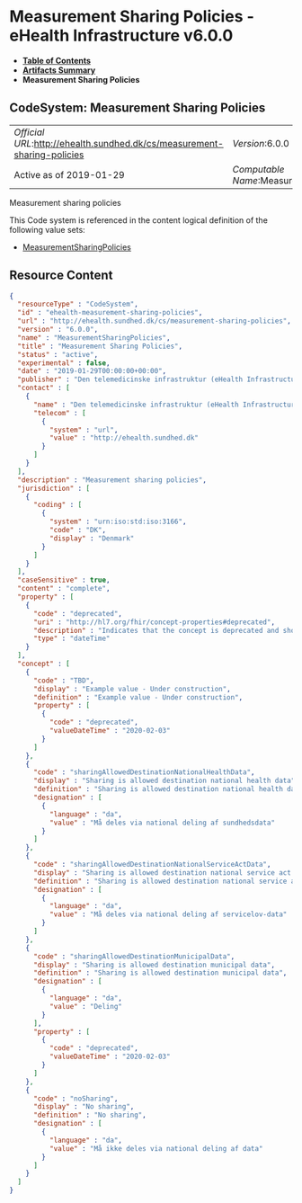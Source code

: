 # Measurement Sharing Policies - eHealth Infrastructure v6.0.0

* [**Table of Contents**](toc.md)
* [**Artifacts Summary**](artifacts.md)
* **Measurement Sharing Policies**

## CodeSystem: Measurement Sharing Policies 

| | |
| :--- | :--- |
| *Official URL*:http://ehealth.sundhed.dk/cs/measurement-sharing-policies | *Version*:6.0.0 |
| Active as of 2019-01-29 | *Computable Name*:MeasurementSharingPolicies |

 
Measurement sharing policies 

 This Code system is referenced in the content logical definition of the following value sets: 

* [MeasurementSharingPolicies](ValueSet-ehealth-measurement-sharing-policies.md)



## Resource Content

```json
{
  "resourceType" : "CodeSystem",
  "id" : "ehealth-measurement-sharing-policies",
  "url" : "http://ehealth.sundhed.dk/cs/measurement-sharing-policies",
  "version" : "6.0.0",
  "name" : "MeasurementSharingPolicies",
  "title" : "Measurement Sharing Policies",
  "status" : "active",
  "experimental" : false,
  "date" : "2019-01-29T00:00:00+00:00",
  "publisher" : "Den telemedicinske infrastruktur (eHealth Infrastructure)",
  "contact" : [
    {
      "name" : "Den telemedicinske infrastruktur (eHealth Infrastructure)",
      "telecom" : [
        {
          "system" : "url",
          "value" : "http://ehealth.sundhed.dk"
        }
      ]
    }
  ],
  "description" : "Measurement sharing policies",
  "jurisdiction" : [
    {
      "coding" : [
        {
          "system" : "urn:iso:std:iso:3166",
          "code" : "DK",
          "display" : "Denmark"
        }
      ]
    }
  ],
  "caseSensitive" : true,
  "content" : "complete",
  "property" : [
    {
      "code" : "deprecated",
      "uri" : "http://hl7.org/fhir/concept-properties#deprecated",
      "description" : "Indicates that the concept is deprecated and should not be used",
      "type" : "dateTime"
    }
  ],
  "concept" : [
    {
      "code" : "TBD",
      "display" : "Example value - Under construction",
      "definition" : "Example value - Under construction",
      "property" : [
        {
          "code" : "deprecated",
          "valueDateTime" : "2020-02-03"
        }
      ]
    },
    {
      "code" : "sharingAllowedDestinationNationalHealthData",
      "display" : "Sharing is allowed destination national health data",
      "definition" : "Sharing is allowed destination national health data",
      "designation" : [
        {
          "language" : "da",
          "value" : "Må deles via national deling af sundhedsdata"
        }
      ]
    },
    {
      "code" : "sharingAllowedDestinationNationalServiceActData",
      "display" : "Sharing is allowed destination national service act data",
      "definition" : "Sharing is allowed destination national service act data",
      "designation" : [
        {
          "language" : "da",
          "value" : "Må deles via national deling af servicelov-data"
        }
      ]
    },
    {
      "code" : "sharingAllowedDestinationMunicipalData",
      "display" : "Sharing is allowed destination municipal data",
      "definition" : "Sharing is allowed destination municipal data",
      "designation" : [
        {
          "language" : "da",
          "value" : "Deling"
        }
      ],
      "property" : [
        {
          "code" : "deprecated",
          "valueDateTime" : "2020-02-03"
        }
      ]
    },
    {
      "code" : "noSharing",
      "display" : "No sharing",
      "definition" : "No sharing",
      "designation" : [
        {
          "language" : "da",
          "value" : "Må ikke deles via national deling af data"
        }
      ]
    }
  ]
}

```
